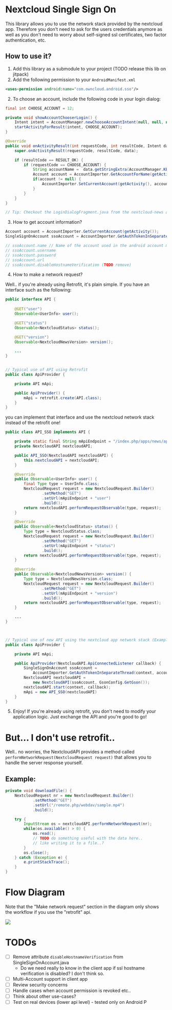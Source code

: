 Nextcloud Single Sign On
=========================

This library allows you to use the network stack provided by the nextcloud app. Therefore you don't need to ask for the users credentials anymore as well as you don't need to worry about self-signed ssl certificates, two factor authentication, etc.



How to use it?
--------------

1) Add this library as a submodule to your project (TODO release this lib on jitpack)
2) Add the following permission to your `AndroidManifest.xml` 

```xml
<uses-permission android:name="com.owncloud.android.sso"/>
```

2) To choose an account, include the following code in your login dialog:

```java
final int CHOOSE_ACCOUNT = 12;

private void showAccountChooserLogin() {
    Intent intent = AccountManager.newChooseAccountIntent(null, null, new String[] {"nextcloud"}, true, null, null, null, null);
    startActivityForResult(intent, CHOOSE_ACCOUNT);
}

@Override
public void onActivityResult(int requestCode, int resultCode, Intent data) {
    super.onActivityResult(requestCode, resultCode, data);

    if (resultCode == RESULT_OK) {
        if (requestCode == CHOOSE_ACCOUNT) {
            String accountName =  data.getStringExtra(AccountManager.KEY_ACCOUNT_NAME);
            Account account = AccountImporter.GetAccountForName(getActivity(), accountName);
            if(account != null) {
                AccountImporter.SetCurrentAccount(getActivity(), account);
            }
        }
    }
}

// Tip: Checkout the LoginDialogFragment.java from the nextcloud-news app (sso-branch) to see a fully working example
```

3) How to get account information?

```java
Account account = AccountImporter.GetCurrentAccount(getActivity());
SingleSignOnAccount ssoAccount = AccountImporter.GetAuthTokenInSeparateThread(getActivity(), account);

// ssoAccount.name // Name of the account used in the android account manager
// ssoAccount.username
// ssoAccount.password
// ssoAccount.url 
// ssoAccount.disableHostnameVerification (TODO remove)
```

4) How to make a network request?

Well.. if you're already using Retrofit, it's plain simple. If you have an interface such as the following: 

```java
public interface API {
    
    @GET("user")
    Observable<UserInfo> user();

    @GET("status")
    Observable<NextcloudStatus> status();

    @GET("version")
    Observable<NextcloudNewsVersion> version();

    ...
}


// Typical use of API using Retrofit
public class ApiProvider {

    private API mApi;

    public ApiProvider() {
        mApi = retrofit.create(API.class);
    } 
}
```

you can implement that interface and use the nextcloud network stack instead of the retrofit one!

```java
public class API_SSO implements API {

    private static final String mApiEndpoint = "/index.php/apps/news/api/v1-2/";
    private NextcloudAPI nextcloudAPI;

    public API_SSO(NextcloudAPI nextcloudAPI) {
        this.nextcloudAPI = nextcloudAPI;
    }

    @Override
    public Observable<UserInfo> user() {
        final Type type = UserInfo.class;
        NextcloudRequest request = new NextcloudRequest.Builder()
                .setMethod("GET")
                .setUrl(mApiEndpoint + "user")
                .build();
        return nextcloudAPI.performRequestObservable(type, request);
    }

    @Override
    public Observable<NextcloudStatus> status() {
        Type type = NextcloudStatus.class;
        NextcloudRequest request = new NextcloudRequest.Builder()
                .setMethod("GET")
                .setUrl(mApiEndpoint + "status")
                .build();
        return nextcloudAPI.performRequestObservable(type, request);
    }

    @Override
    public Observable<NextcloudNewsVersion> version() {
        Type type = NextcloudNewsVersion.class;
        NextcloudRequest request = new NextcloudRequest.Builder()
                .setMethod("GET")
                .setUrl(mApiEndpoint + "version")
                .build();
        return nextcloudAPI.performRequestObservable(type, request);
    }

    ...
}



// Typical use of new API using the nextcloud app network stack (Example)
public class ApiProvider {

    private API mApi;

    public ApiProvider(NextcloudAPI.ApiConnectedListener callback) {
        SingleSignOnAccount ssoAccount = 
            AccountImporter.GetAuthTokenInSeparateThread(context, account);
        NextcloudAPI nextcloudAPI = 
            new NextcloudAPI(ssoAccount, GsonConfig.GetGson());
        nextcloudAPI.start(context, callback);
        mApi = new API_SSO(nextcloudAPI)
    } 
}
```



5) Enjoy! If you're already using retrofit, you don't need to modify your application logic. Just exchange the API and you're good to go!

# But... I don't use retrofit..

Well.. no worries, the NextcloudAPI provides a method called `performNetworkRequest(NextcloudRequest request)` that allows you to handle the server response yourself.


## Example: 
```java
private void downloadFile() {
    NextcloudRequest nr = new NextcloudRequest.Builder()
            .setMethod("GET")
            .setUrl("/remote.php/webdav/sample.mp4")
            .build();

    try {
        InputStream os = nextcloudAPI.performNetworkRequest(nr);
        while(os.available() > 0) {
            os.read();
            // TODO do something useful with the data here..
            // like writing it to a file..?
        }
        os.close();
    } catch (Exception e) {
        e.printStackTrace();
    }
}
```




# Flow Diagram

Note that the "Make network request" section in the diagram only shows the workflow if you use the "retrofit" api. 

![](NextcloudSingleSignOn.png)



# TODOs
- [ ] Remove attribute `disableHostnameVerification` from SingleSignOnAccount.java
    - Do we need really to know in the client app if ssl hostname verification is disabled? I don't think so.
- [ ] Multi-Account support in client app
- [ ] Review security concerns
- [ ] Handle cases when account permission is revoked etc..
- [ ] Think about other use-cases? 
- [ ] Test on real devices (lower api level) - tested only on Android P